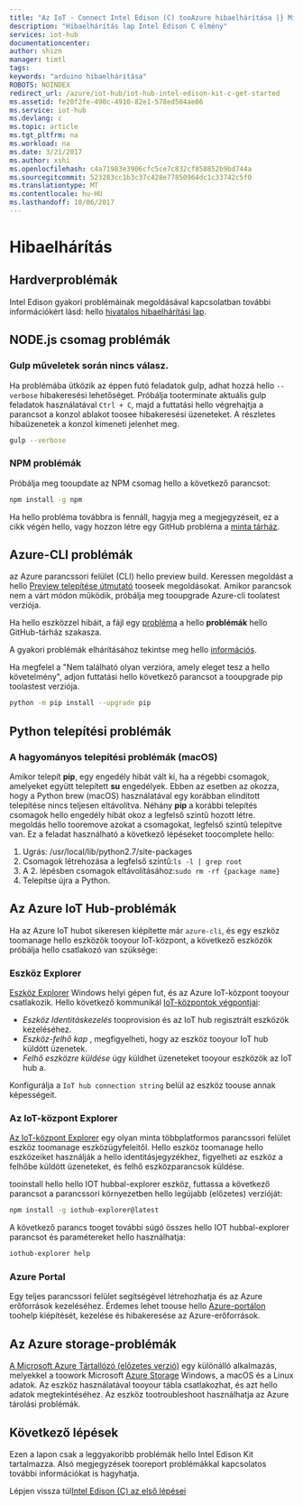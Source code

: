 ```yaml
---
title: "Az IoT - Connect Intel Edison (C) tooAzure hibaelhárítása |} Microsoft Docs"
description: "Hibaelhárítás lap Intel Edison C élmény"
services: iot-hub
documentationcenter: 
author: shizn
manager: timtl
tags: 
keywords: "arduino hibaelhárítása"
ROBOTS: NOINDEX
redirect_url: /azure/iot-hub/iot-hub-intel-edison-kit-c-get-started
ms.assetid: fe20f2fe-490c-4910-82e1-578ed504ae86
ms.service: iot-hub
ms.devlang: c
ms.topic: article
ms.tgt_pltfrm: na
ms.workload: na
ms.date: 3/21/2017
ms.author: xshi
ms.openlocfilehash: c4a71983e3906cfc5ce7c832cf858852b9bd744a
ms.sourcegitcommit: 523283cc1b3c37c428e77850964dc1c33742c5f0
ms.translationtype: MT
ms.contentlocale: hu-HU
ms.lasthandoff: 10/06/2017
---
```

# <a name="troubleshooting"></a>Hibaelhárítás
## <a name="hardware-issues"></a>Hardverproblémák
Intel Edison gyakori problémáinak megoldásával kapcsolatban további információkért lásd: hello [hivatalos hibaelhárítási lap](https://software.intel.com/en-us/node/637974).

## <a name="nodejs-package-issues"></a>NODE.js csomag problémák
### <a name="no-response-during-gulp-tasks"></a>Gulp műveletek során nincs válasz.
Ha problémába ütközik az éppen futó feladatok gulp, adhat hozzá hello `--verbose` hibakeresési lehetőséget. Próbálja tooterminate aktuális gulp feladatok használatával `Ctrl + C`, majd a futtatási hello végrehajtja a parancsot a konzol ablakot toosee hibakeresési üzeneteket. A részletes hibaüzenetek a konzol kimeneti jelenhet meg. 

```bash
gulp --verbose
```

### <a name="npm-issues"></a>NPM problémák
Próbálja meg tooupdate az NPM csomag hello a következő parancsot:

```bash
npm install -g npm
```

Ha hello probléma továbbra is fennáll, hagyja meg a megjegyzéseit, ez a cikk végén hello, vagy hozzon létre egy GitHub probléma a [minta tárház][sample-repository].

## <a name="azure-cli-issues"></a>Azure-CLI problémák
az Azure parancssori felület (CLI) hello preview build. Keressen megoldást a hello [Preview telepítése útmutató](https://github.com/Azure/azure-cli/blob/master/doc/preview_install_guide.md) tooseek megoldásokat. Amikor parancsok nem a várt módon működik, próbálja meg tooupgrade Azure-cli toolatest verziója.

Ha hello eszközzel hibáit, a fájl egy [probléma](https://github.com/Azure/azure-cli/issues) a hello **problémák** hello GitHub-tárház szakasza.

A gyakori problémák elhárításához tekintse meg hello [információs](https://github.com/Azure/azure-cli/blob/master/README.rst).

Ha megfelel a "Nem található olyan verzióra, amely eleget tesz a hello követelmény", adjon futtatási hello következő parancsot a tooupgrade pip toolastest verziója.

```bash
python -m pip install --upgrade pip
```

## <a name="python-installation-issues"></a>Python telepítési problémák
### <a name="legacy-installation-issues-macos"></a>A hagyományos telepítési problémák (macOS)
Amikor telepít **pip**, egy engedély hibát vált ki, ha a régebbi csomagok, amelyeket együtt telepített **su** engedélyek. Ebben az esetben az okozza, hogy a Python brew (macOS) használatával egy korábban elindított telepítése nincs teljesen eltávolítva. Néhány **pip** a korábbi telepítés csomagok hello engedély hibát okoz a legfelső szintű hozott létre. megoldás hello tooremove azokat a csomagokat, legfelső szintű telepítve van. Ez a feladat használható a következő lépéseket toocomplete hello:

1. Ugrás: /usr/local/lib/python2.7/site-packages
2. Csomagok létrehozása a legfelső szintű:`ls -l | grep root`
3. A 2. lépésben csomagok eltávolításához:`sudo rm -rf {package name}`
4. Telepítse újra a Python.

## <a name="azure-iot-hub-issues"></a>Az Azure IoT Hub-problémák
Ha az Azure IoT hubot sikeresen kiépítette már `azure-cli`, és egy eszköz toomanage hello eszközök tooyour IoT-központ, a következő eszközök próbálja hello csatlakozó van szüksége:

### <a name="device-explorer"></a>Eszköz Explorer
[Eszköz Explorer](https://github.com/Azure/azure-iot-sdk-csharp/tree/master/tools/DeviceExplorer) Windows helyi gépen fut, és az Azure IoT-központ tooyour csatlakozik. Hello következő kommunikál [IoT-központok végpontjai](iot-hub-devguide.md):

- _Eszköz Identitáskezelés_ tooprovision és az IoT hub regisztrált eszközök kezeléséhez.
- _Eszköz-felhő kap_ , megfigyelheti, hogy az eszköz tooyour IoT hub küldött üzenetek.
- _Felhő eszközre küldése_ úgy küldhet üzeneteket tooyour eszközök az IoT hub a.

Konfigurálja a `IoT hub connection string` belül az eszköz toouse annak képességeit.

### <a name="iot-hub-explorer"></a>Az IoT-központ Explorer
[Az IoT-központ Explorer](https://github.com/Azure/iothub-explorer) egy olyan minta többplatformos parancssori felület eszköz toomanage eszközügyfeleitől. Hello eszköz toomanage hello eszközeiket használják a hello identitásjegyzékhez, figyelheti az eszköz a felhőbe küldött üzeneteket, és felhő eszközparancsok küldése.

tooinstall hello hello IOT hubbal-explorer eszköz, futtassa a következő parancsot a parancssori környezetben hello legújabb (előzetes) verzióját:

```bash
npm install -g iothub-explorer@latest
```

A következő parancs tooget további súgó összes hello IOT hubbal-explorer parancsot és paramétereket hello használhatja:

```bash
iothub-explorer help
```

### <a name="azure-portal"></a>Azure Portal
Egy teljes parancssori felület segítségével létrehozhatja és az Azure erőforrások kezeléséhez. Érdemes lehet toouse hello [Azure-portálon](../azure-portal-overview.md) toohelp kiépítését, kezelése és hibakeresése az Azure-erőforrások.

## <a name="azure-storage-issues"></a>Az Azure storage-problémák
[A Microsoft Azure Tártallózó (előzetes verzió)](http://storageexplorer.com) egy különálló alkalmazás, melyekkel a toowork Microsoft [Azure Storage](https://azure.microsoft.com/en-us/services/storage/) Windows, a macOS és a Linux adatok. Az eszköz használatával tooyour tábla csatlakozhat, és azt hello adatok megtekintéséhez. Az eszköz tootroubleshoot használhatja az Azure tárolási problémák.

## <a name="next-steps"></a>Következő lépések
Ezen a lapon csak a leggyakoribb problémák hello Intel Edison Kit tartalmazza. Alsó megjegyzések tooreport problémákkal kapcsolatos további információkat is hagyhatja.

Lépjen vissza túl[Intel Edison (C) az első lépései](iot-hub-intel-edison-kit-c-get-started.md)

<!-- Images and links -->

[sample-repository]: https://github.com/Azure-Samples/iot-hub-c-edison-getting-started